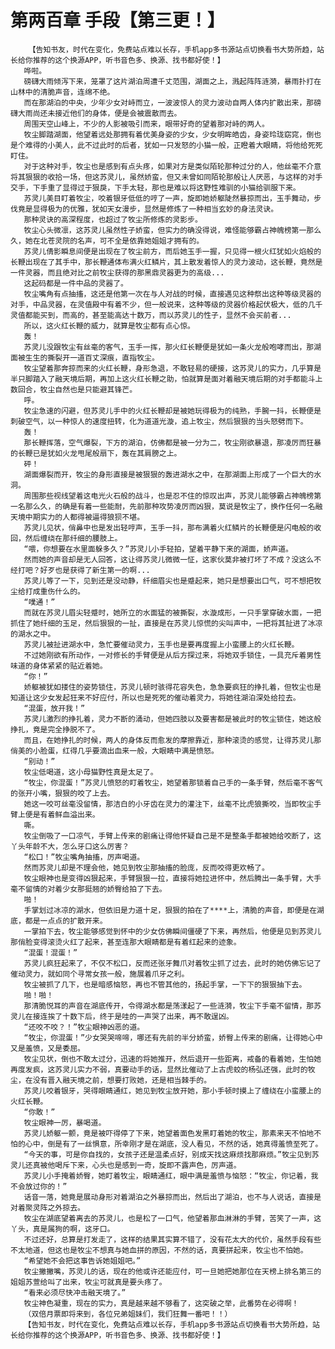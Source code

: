 # 第两百章 手段【第三更！】
        【告知书友，时代在变化，免费站点难以长存，手机app多书源站点切换看书大势所趋，站长给你推荐的这个换源APP，听书音色多、换源、找书都好使！】
       哗啦。
       磅礴大雨倾泻下来，笼罩了这片湖泊周遭千丈范围，湖面之上，溅起阵阵涟漪，暴雨扑打在山林中的清脆声音，连绵不绝。
       而在那湖泊的中央，少年少女对峙而立，一波波惊人的灵力波动自两人体内扩散出来，那磅礴大雨尚还未接近他们的身体，便是会被震散而去。
       周围天空山峰上，不少的人影被吸引而来，眼带好奇的望着那对峙的两人。
       牧尘脚踏湖面，他望着远处那拥有着优美身姿的少女，少女明眸皓齿，身姿玲珑窈窕，倒也是个难得的小美人，此不过此时的后者，犹如一只发怒的小猫一般，正瞪着大眼睛，将他给死死盯住。
       对于这种对手，牧尘也是感到有点头疼，如果对方是类似陌轮那种过分的人，他丝毫不介意将其狠狠的收拾一场，但这苏灵儿，虽然娇蛮，但又未曾如同陌轮那般让人厌恶，与这样的对手交手，下手重了显得过于狠戾，下手太轻，那也是难以将这野性难驯的小猫给驯服下来。
       苏灵儿美目盯着牧尘，咬着银牙低低的哼了一声，旋即她娇躯陡然暴掠而出，玉手舞动，步伐竟是显得极为的优雅，犹如天女漫步，显然是修炼了一种相当玄妙的身法灵诀。
       那种灵诀的高深程度，也超过了牧尘所修炼的灵影步。
       牧尘心头微凛，这苏灵儿虽然性子娇蛮，但实力的确没得说，难怪能够霸占神魄榜第一那么久，她在北苍灵院的名声，可不全是依靠她姐姐才拥有的。
       苏灵儿倩影瞬息间便是出现在了牧尘前方，而后她玉手一握，只见得一根火红犹如火焰般的长鞭出现在了其手中，那长鞭通体布满火红鳞片，其上散发着惊人的灵力波动，这长鞭，竟然是一件灵器，而且绝对比之前牧尘获得的那黑鼎灵器更为的高级...
       这起码都是一件中品的灵器了。
       牧尘嘴角有点抽搐，这还是他第一次在与人对战的时候，直接遇见这种祭出这种等级灵器的对手，中品灵器，在灵值殿中有着不少，但一般说来，这种等级的灵器价格起伏极大，低的几千灵值都能买到，而高的，甚至能高达十数万，而以苏灵儿的性子，显然不会买前者...
       所以，这火红长鞭的威力，就算是牧尘都有点心惊。
       轰！
       苏灵儿没跟牧尘有丝毫的客气，玉手一挥，那火红长鞭便是犹如一条火龙般咆哮而出，那湖面被生生的撕裂开一道百丈深痕，直指牧尘。
       牧尘望着那奔掠而来的火红长鞭，身形急退，不敢轻易的硬接，这苏灵儿的实力，几乎算是半只脚踏入了融天境后期，再加上这火红长鞭之助，怕就算是面对着融天境后期的对手都能斗上数回合，牧尘自然也是只能避其锋芒。
       呼。
       牧尘急速的闪避，但苏灵儿手中的火红长鞭却是被她玩得极为的纯熟，手腕一抖，长鞭便是刺破空气，以一种惊人的速度扭转，化为道道光漩，追上牧尘，然后狠狠的当头怒劈而下。
       轰！
       那长鞭挥落，空气爆裂，下方的湖泊，仿佛都是被一分为二，牧尘刚欲暴退，那凌厉而狂暴的长鞭已是犹如火龙甩尾般扇下，轰在其肩膀之上。
       砰！
       湖面爆裂而开，牧尘的身形直接是被狠狠的轰进湖水之中，在那湖面上形成了一个巨大的水洞。
       周围那些视线望着这电光火石般的战斗，也是忍不住的惊叹出声，苏灵儿能够霸占神魄榜第一名那么久，的确是有着一些能耐，先前那种攻势凌厉而凶狠，莫说是牧尘了，换作任何一名融天境中期实力的人都得被逼得狼狈不堪。
       苏灵儿见状，俏鼻中也是发出轻哼声，玉手一抖，那布满着火红鳞片的长鞭便是闪电般的收回，然后缠绕在那纤细的腰肢上。
       “喂，你想要在水里面躲多久？”苏灵儿小手轻拍，望着平静下来的湖面，娇声道。
       然而她的声音却是无人回答，这让得苏灵儿微微一怔，这家伙莫非被打坏了不成？没这么不经打吧？好歹也是获得了新生第一的啊...
       苏灵儿等了一下，见到还是没动静，纤细眉尖也是蹙起来，她只是想要出口气，可不想把牧尘给打成重伤什么的。
       “噗通！”
       而就在苏灵儿眉尖轻蹙时，她所立的水面猛的被撕裂，水漩成形，一只手掌穿破水面，一把抓住了她纤细的玉足，然后狠狠的一扯，直接是在苏灵儿惊慌的尖叫声中，一把将其扯进了冰凉的湖水之中。
       苏灵儿被扯进湖水中，急忙要催动灵力，玉手也是要再度握上小蛮腰上的火红长鞭。
       不过她刚欲有所动作，一对修长的手臂便是从后方探过来，将她双手锁住，一具充斥着男性味道的身体紧紧的贴近着她。
       “你！”
       娇躯被犹如搂住的姿势锁住，苏灵儿顿时骇得花容失色，急急要疯狂的挣扎着，但牧尘也是知道让这少女发起狂来不好应付，所以也是死死的催动着灵力，将她往湖泊深处给拉去。
       “混蛋，放开我！”
       苏灵儿激烈的挣扎着，灵力不断的涌动，但她四肢以及要害都是被此时的牧尘锁住，她这般挣扎，竟是完全挣脱不了。
       而且，在她挣扎的时候，两人的身体反而愈发的摩擦靠近，那种滚烫的感觉，让得苏灵儿那俏美的小脸蛋，红得几乎要滴出血来一般，大眼睛中满是愤怒。
       “别动！”
       牧尘低喝道，这小母猫野性真是太足了。
       “牧尘，你混蛋！”苏灵儿愤怒的盯着牧尘，她望着那锁着自己手的一条手臂，然后毫不客气的张开小嘴，狠狠的咬了上去。
       她这一咬可丝毫没留情，那洁白的小牙齿在灵力的灌注下，丝毫不比虎狼撕咬，当即牧尘手臂上便是有着鲜血溢出来。
       嘶。
       牧尘倒吸了一口凉气，手臂上传来的剧痛让得他怀疑自己是不是整条手都被她给咬断了，这丫头年龄不大，怎么牙口这么厉害？
       “松口！”牧尘嘴角抽搐，厉声喝道。
       然而苏灵儿却是不理会他，她见到牧尘那抽搐的脸庞，反而咬得更欢畅了。
       牧尘眼神也是变得凶狠起来，手臂狠狠一拉，直接将她拉进怀中，然后腾出一条手臂，大手毫不留情的对着少女那挺翘的娇臀给拍了下去。
       啪！
       手掌划过冰凉的湖水，但依旧是力道十足，狠狠的拍在了****上，清脆的声音，即便是在湖底，都是一点点的扩散开来。
       一掌拍下去，牧尘能够感觉到怀中的少女仿佛瞬间僵硬了下来，再然后，他便是见到苏灵儿那俏脸变得滚烫火红了起来，甚至连那大眼睛都是有着红起来的迹象。
       “混蛋！混蛋！”
       苏灵儿疯狂起来了，不仅不松口，反而还张牙舞爪对着牧尘抓了过去，此时的她仿佛忘记了催动灵力，就如同个寻常女孩一般，施展着爪牙之利。
       牧尘被抓了几下，也是暗感恼怒，再也不管其他的，扬起手掌，一下下的狠狠抽下去。
       啪！啪！
       那清脆悦耳的声音在湖底传开，令得湖水都是荡漾起了一些涟漪，牧尘下手毫不留情，那苏灵儿在接连挨了十数下后，终于是哇的一声哭了出来，再不敢逞凶。
       “还咬不咬？！”牧尘眼神凶恶的道。
       “牧尘，你混蛋！”少女哭哭啼啼，哪还有先前的半分娇蛮，娇臀上传来的剧痛，让得她心中又是羞愤，又是委屈。
       牧尘见状，倒也不敢太过分，迅速的将她推开，然后退开一些距离，戒备的看着她，生怕她再度发疯，这苏灵儿实力不弱，真要动手的话，显然比催动了上古虎蛟的杨弘还强，此时的牧尘，在没有晋入融天境之前，想要打败她，还是相当棘手的。
       苏灵儿咬着银牙，哭得眼睛通红，她见到牧尘放开她，那小手顿时摸上了缠绕在小蛮腰上的火红长鞭。
       “你敢！”
       牧尘眼神一厉，暴喝道。
       苏灵儿娇躯一颤，竟是被吓得停了下来，她望着面色发黑盯着她的牧尘，那素来天不怕地不怕的心中，倒是有了一丝惧意，所幸刚才是在湖底，没人看见，不然的话，她真得羞愤至死了。
       “今天的事，可是你自找的，女孩子还是温柔点好，别成天找这麻烦找那麻烦。”牧尘见到苏灵儿还真被他喝斥下来，心头也是感到一奇，旋即不露声色，厉声道。
       苏灵儿小手掩着娇臀，她盯着牧尘，眼睛通红，眼中满是羞愤与恼怒：“牧尘，你记着，我不会放过你的！”
       话音一落，她竟是展动身形对着湖泊之外暴掠而出，然后出了湖泊，也不与人说话，直接是对着聚灵阵之外掠去。
       牧尘在湖底望着离去的苏灵儿，也是松了一口气，他望着那血淋淋的手臂，苦笑了一声，这丫头，真是属狗的啊，这牙口。
       不过还好，总算是打发走了，这样的结果其实算不错了，没有花太大的代价，虽然手段有些不太地道，但这也是牧尘不想真与她血拼的原因，不然的话，真要拼起来，牧尘也不怕她。
       “希望她不会把这事告诉她姐姐吧。”
       牧尘撇撇嘴，苏灵儿的话，现在的他或许还能应付，可一旦她把她那位在天榜上排名第三的姐姐苏萱给叫了出来，牧尘可就真是要头疼了。
       “看来必须尽快冲击融天境了。”
       牧尘神色凝重，现在的实力，真是越来越不够看了，这突破之举，此番势在必得啊！
       （双倍月票即将来到，各位兄弟姐妹们，我们狂舞一番吧！！）
       【告知书友，时代在变化，免费站点难以长存，手机app多书源站点切换看书大势所趋，站长给你推荐的这个换源APP，听书音色多、换源、找书都好使！】
